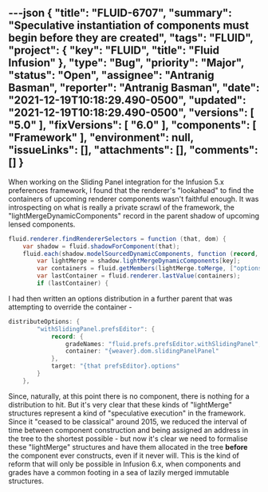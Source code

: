 ---json
{
  "title": "FLUID-6707",
  "summary": "Speculative instantiation of components must begin before they are created",
  "tags": "FLUID",
  "project": {
    "key": "FLUID",
    "title": "Fluid Infusion"
  },
  "type": "Bug",
  "priority": "Major",
  "status": "Open",
  "assignee": "Antranig Basman",
  "reporter": "Antranig Basman",
  "date": "2021-12-19T10:18:29.490-0500",
  "updated": "2021-12-19T10:18:29.490-0500",
  "versions": [
    "5.0"
  ],
  "fixVersions": [
    "6.0"
  ],
  "components": [
    "Framework"
  ],
  "environment": null,
  "issueLinks": [],
  "attachments": [],
  "comments": []
}
---
When working on the Sliding Panel integration for the Infusion 5.x preferences framework, I found that the renderer's "lookahead" to find the containers of upcoming renderer components wasn't faithful enough. It was introspecting on what is really a private scrawl of the framework, the "lightMergeDynamicComponents" record in the parent shadow of upcoming lensed components.

```java
fluid.renderer.findRendererSelectors = function (that, dom) {
    var shadow = fluid.shadowForComponent(that);
    fluid.each(shadow.modelSourcedDynamicComponents, function (record, key) {
        var lightMerge = shadow.lightMergeDynamicComponents[key];
        var containers = fluid.getMembers(lightMerge.toMerge, ["options", "container"]).concat(fluid.getMembers(lightMerge.toMerge, "container"));
        var lastContainer = fluid.renderer.lastValue(containers);
        if (lastContainer) {
```

I had then written an options distribution in a further parent that was attempting to override the container -&#x20;

```java
distributeOptions: {
        "withSlidingPanel.prefsEditor": {
            record: {
                gradeNames: "fluid.prefs.prefsEditor.withSlidingPanel",
                container: "{weaver}.dom.slidingPanelPanel"
            },
            target: "{that prefsEditor}.options"
        }
    },
```

Since, naturally, at this point there is no component, there is nothing for a distribution to hit. But it's very clear that these kinds of "lightMerge" structures represent a kind of "speculative execution" in the framework. Since it "ceased to be classical" around 2015, we reduced the interval of time between component construction and being assigned an address in the tree to the shortest possible - but now it's clear we need to formalise these "lightMerge" structures and have them allocated in the tree **before** the component ever constructs, even if it never will. This is the kind of reform that will only be possible in Infusion 6.x, when components and grades have a common footing in a sea of lazily merged immutable structures.

        